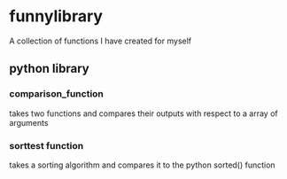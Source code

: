 # funnylibrary
A collection of functions I have created for myself

## python library

### comparison\_function

takes two functions and compares their outputs with respect to a array of arguments

### sorttest function

takes a sorting algorithm and compares it to the python sorted() function

